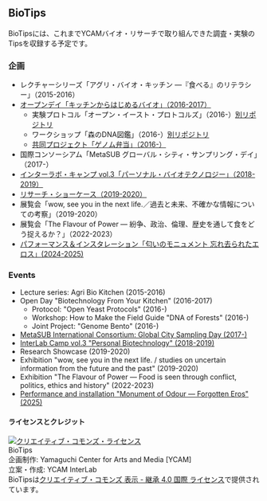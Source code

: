 ## BioTips
BioTipsには、これまでYCAMバイオ・リサーチで取り組んできた調査・実験のTipsを収録する予定です。

### 企画
- レクチャーシリーズ「アグリ・バイオ・キッチン ―『食べる』のリテラシー」（2015-2016）
- [オープンデイ「キッチンからはじめるバイオ」（2016-2017）](2016)
  - 実験プロトコル「オープン・イースト・プロトコルズ」（2016-）[別リポジトリ](https://github.com/YCAMInterlab/OpenYeastProtocols)
  - ワークショップ「森のDNA図鑑」（2016-）[別リポジトリ](https://github.com/YCAMInterlab/dna-of-forests)
  - [共同プロジェクト「ゲノム弁当」（2016-）](2016/genomebento.md)
- 国際コンソーシアム「MetaSUB グローバル・シティ・サンプリング・デイ」（2017-）
- [インターラボ・キャンプ vol.3「パーソナル・バイオテクノロジー」（2018-2019）](2018)
- [リサーチ・ショーケース（2019-2020）](2019)
- 展覧会「wow, see you in the next life.／過去と未来、不確かな情報についての考察」（2019-2020）
- 展覧会「The Flavour of Power ― 紛争、政治、倫理、歴史を通して食をどう捉えるか？」（2022-2023）
- [パフォーマンス＆インスタレーション「匂いのモニュメント 忘れ去られたエロス」(2024-2025)](2024)

### Events
- Lecture series: Agri Bio Kitchen (2015-2016)
- Open Day "Biotechnology From Your Kitchen" (2016-2017)
  - Protocol: "Open Yeast Protocols" (2016-)
  - Workshop: How to Make the Field Guide "DNA of Forests" (2016-)
  - Joint Project: "Genome Bento" (2016-)
- [MetaSUB International Consortium: Global City Sampling Day (2017-)](2017/metasub)
- [InterLab Camp vol.3 "Personal Biotechnology" (2018-2019)](2018/readme_en.md)
- Research Showcase (2019-2020)
- Exhibition "wow, see you in the next life. / studies on uncertain information from the future and the past" (2019-2020)
- Exhibition "The Flavour of Power — Food is seen through conflict, politics, ethics and history" (2022-2023)
- [Performance and installation "Monument of Odour — Forgotten Eros" (2025)](2024/readme_en.md)

#### ライセンスとクレジット
<a href="http://creativecommons.org/licenses/by-sa/4.0/" rel="license"><img style="border-width: 0;" alt="クリエイティブ・コモンズ・ライセンス" src="http://i.creativecommons.org/l/by-sa/4.0/80x15.png" /></a>
<br />
BioTips  
企画制作: Yamaguchi Center for Arts and Media [YCAM]<br />
立案・作成: YCAM InterLab<br />
BioTipsは<a href="http://creativecommons.org/licenses/by-sa/4.0/" rel="license">クリエイティブ・コモンズ 表示 - 継承 4.0 国際 ライセンス</a>で提供されています。
